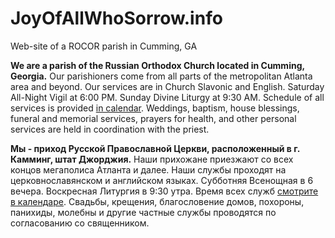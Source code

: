 # JoyOfAllWhoSorrow.info
Web-site of a ROCOR parish in Cumming, GA

**We are a parish of the Russian Orthodox Church located in Cumming, Georgia.**
Our parishioners come from all parts of the metropolitan Atlanta area and beyond.
Our services are in Church Slavonic and English.
Saturday All-Night Vigil at 6:00 PM.
Sunday Divine Liturgy at 9:30 AM.
Schedule of all services is provided [in calendar](http://joyofallwhosorrow.info/).
Weddings, baptism, house blessings, funeral and memorial services,
prayers for health, and other personal services
are held in coordination with the priest.

**Мы - приход Русской Православной Церкви, расположенный в г. Камминг, штат Джорджия.**
Наши прихожане приезжают со всех концов мегаполиса Атланта и далее.
Наши службы проходят на церковнославянском и английском языках.
Субботняя Всенощная в 6 вечера.
Воскресная Литургия в 9:30 утра.
Время всех служб [смотрите в календаре](http://joyofallwhosorrow.info/ru).
Свадьбы, крещения, благословение домов, похороны, панихиды,
молебны и другие частные службы
проводятся по согласованию со священником.
